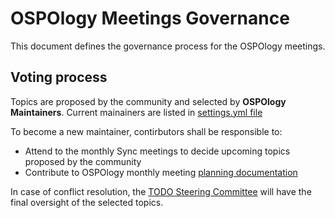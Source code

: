# OSPOlogy Meetings Governance

This document defines the governance process for the OSPOlogy meetings.

## Voting process

Topics are proposed by the community and selected by **OSPOlogy Maintainers**. Current mainainers are listed in [settings.yml file](https://github.com/todogroup/ospology/blob/main/.github/settings.yml#L18) 

To become a new maintainer, contirbutors shall be responsible to:

* Attend to the monthly Sync meetings to decide upcoming topics proposed by the community
* Contribute to OSPOlogy monthly meeting [planning documentation](https://docs.google.com/document/d/1_J2N2mi3vP1vdOtlvcBNEUh1M1Hawl8mu403HU3wEqQ/edit?usp=sharing)

In case of conflict resolution, the [TODO Steering Committee](https://github.com/todogroup/governance/blob/master/CHARTER.adoc) will have the final oversight of the selected topics.
